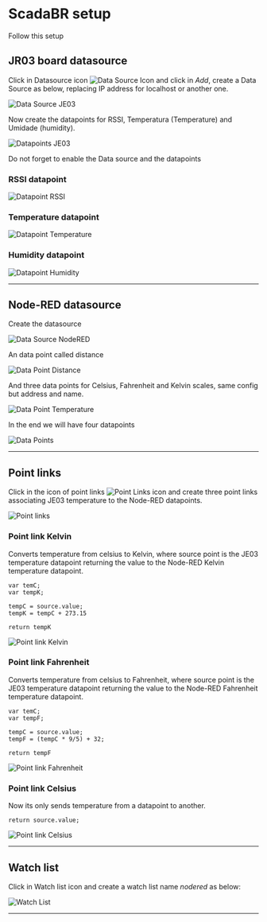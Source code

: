 # ScadaBR setup

Follow this setup

## JR03 board datasource

Click in Datasource icon ![Data Source Icon](https://github.com/rodrigoms2004/scadabr-nodered/blob/main/img/scadabr/01_DataSourceIcon.png) and click in *Add*, create a Data Source as below, replacing IP address for localhost or another one.

![Data Source JE03](https://github.com/rodrigoms2004/scadabr-nodered/blob/main/img/scadabr/02_DataSourceJE03.png) 


Now create the datapoints for RSSI, Temperatura (Temperature) and Umidade (humidity). 

![Datapoints JE03](https://github.com/rodrigoms2004/scadabr-nodered/blob/main/img/scadabr/03_Datapoints_JE03.png) 

Do not forget to enable the Data source and the datapoints

### RSSI datapoint

![Datapoint RSSI](https://github.com/rodrigoms2004/scadabr-nodered/blob/main/img/scadabr/04_Datapoint_RSSI.png) 


### Temperature datapoint

![Datapoint Temperature](https://github.com/rodrigoms2004/scadabr-nodered/blob/main/img/scadabr/05_Datapoint_Temperature.png) 


### Humidity datapoint

![Datapoint Humidity](https://github.com/rodrigoms2004/scadabr-nodered/blob/main/img/scadabr/06_Datapoint_Humidity.png) 

---

## Node-RED datasource

Create the datasource 

![Data Source NodeRED](https://github.com/rodrigoms2004/scadabr-nodered/blob/main/img/scadabr/07_DataSourceNodeRED.png) 

An data point called distance

![Data Point Distance](https://github.com/rodrigoms2004/scadabr-nodered/blob/main/img/scadabr/08_Datapoint_Distance.png) 

And three data points for Celsius, Fahrenheit and Kelvin scales, same config but address and name.

![Data Point Temperature](https://github.com/rodrigoms2004/scadabr-nodered/blob/main/img/scadabr/09_Datapoint_Temperature.png) 

In the end we will have four datapoints

![Data Points](https://github.com/rodrigoms2004/scadabr-nodered/blob/main/img/scadabr/10_Datapoints.png) 

---

## Point links

Click in the icon of point links ![Point Links icon](https://github.com/rodrigoms2004/scadabr-nodered/blob/main/img/scadabr/11_Pointlink_icon.png) and create three point links associating JE03 temperature to the Node-RED datapoints. 

![Point links](https://github.com/rodrigoms2004/scadabr-nodered/blob/main/img/scadabr/12_Pointlinks.png) 

### Point link Kelvin

Converts temperature from celsius to Kelvin, where source point is the JE03 temperature datapoint returning the value to the Node-RED Kelvin temperature datapoint.

```
var temC;
var tempK;

tempC = source.value;
tempK = tempC + 273.15

return tempK
```

![Point link Kelvin](https://github.com/rodrigoms2004/scadabr-nodered/blob/main/img/scadabr/13_Pointlink_Kelvin.png) 

### Point link Fahrenheit

Converts temperature from celsius to Fahrenheit, where source point is the JE03 temperature datapoint returning the value to the Node-RED Fahrenheit temperature datapoint.

```
var temC;
var tempF;

tempC = source.value;
tempF = (tempC * 9/5) + 32;

return tempF
```

![Point link Fahrenheit](https://github.com/rodrigoms2004/scadabr-nodered/blob/main/img/scadabr/14_Pointlink_Fahrenheit.png) 

### Point link Celsius

Now its only sends temperature from a datapoint to another.

```
return source.value;
```

![Point link Celsius](https://github.com/rodrigoms2004/scadabr-nodered/blob/main/img/scadabr/15_Pointlink_Celsius.png) 

---

## Watch list

Click in Watch list icon and create a watch list name *nodered* as below:

![Watch List](https://github.com/rodrigoms2004/scadabr-nodered/blob/main/img/scadabr/16_WatchList.png) 

---

